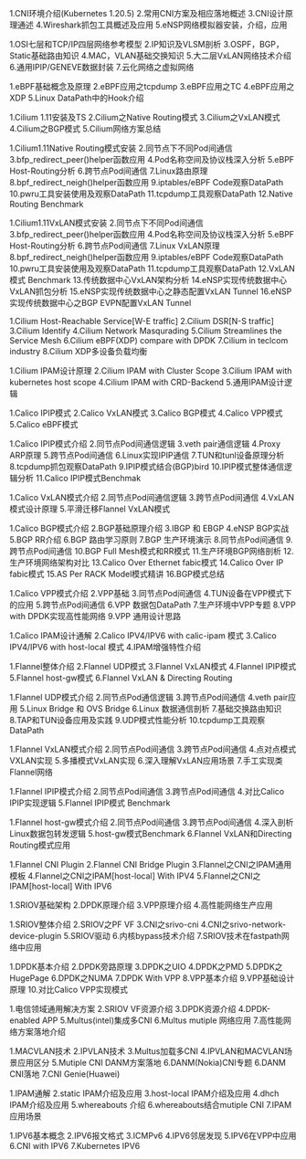 1.CNI环境介绍(Kubernetes 1.20.5)
2.常用CNI方案及相应落地概述
3.CNI设计原理通述
4.Wireshark抓包工具概述及应用
5.eNSP网络模拟器安装，介绍，应用

1.OSI七层和TCP/IP四层网络参考模型
2.IP知识及VLSM剖析
3.OSPF，BGP，Static基础路由知识
4.MAC，VLAN基础交换知识
5.大二层VxLAN网络技术介绍
6.通用IPIP/GENEVE数据封装
7.云化网络之虚拟网络

1.eBPF基础概念及原理
2.eBPF应用之tcpdump
3.eBPF应用之TC
4.eBPF应用之XDP
5.Linux DataPath中的Hook介绍

1.Cilium 1.11安装及TS
2.Cilium之Native Routing模式
3.Cilium之VxLAN模式
4.Cilium之BGP模式
5.Cilium网络方案总结

1.Cilium1.11Native Routing模式安装
2.同节点下不同Pod间通信
3.bfp_redirect_peer()helper函数应用
4.Pod名称空间及协议栈深入分析
5.eBPF Host-Routing分析
6.跨节点Pod间通信
7.Linux路由原理
8.bpf_redirect_neigh()helper函数应用
9.iptables/eBPF Code观察DataPath
10.pwru工具安装使用及观察DataPath
11.tcpdump工具观察DataPath
12.Native Routing Benchmark

1.Cilium1.11VxLAN模式安装
2.同节点下不同Pod间通信
3.bfp_redirect_peer()helper函数应用
4.Pod名称空间及协议栈深入分析
5.eBPF Host-Routing分析
6.跨节点Pod间通信
7.Linux VxLAN原理
8.bpf_redirect_neigh()helper函数应用
9.iptables/eBPF Code观察DataPath
10.pwru工具安装使用及观察DataPath
11.tcpdump工具观察DataPath
12.VxLAN模式 Benchmark
13.传统数据中心VxLAN架构分析
14.eNSP实现传统数据中心VxLAN抓包分析
15.eNSP实现传统数据中心之静态配置VxLAN Tunnel
16.eNSP实现传统数据中心之BGP EVPN配置VxLAN Tunnel

1.Cilium Host-Reachable Service[W-E traffic]
2.Cilium DSR[N-S traffic]
3.Cilium Identify
4.Cilium Network Masqurading
5.Cilium Streamlines the Service Mesh
6.Cilium eBPF(XDP) compare with DPDK
7.Cilium in teclcom industry
8.Cilium XDP多设备负载均衡

1.Cilium IPAM设计原理
2.Cilium IPAM with Cluster Scope
3.Cilium IPAM with kubernetes host scope
4.Cilium IPAM with CRD-Backend
5.通用IPAM设计逻辑

1.Calico IPIP模式
2.Calico VxLAN模式
3.Calico BGP模式
4.Calico VPP模式
5.Calico eBPF模式

1.Calico IPIP模式介绍
2.同节点Pod间通信逻辑
3.veth pair通信逻辑
4.Proxy ARP原理
5.跨节点Pod间通信
6.Linux实现IPIP通信
7.TUN和tunl设备原理分析
8.tcpdump抓包观察DataPath
9.IPIP模式结合(BGP)bird
10.IPIP模式整体通信逻辑分析
11.Calico IPIP模式Benchmak

1.Calico VxLAN模式介绍
2.同节点Pod间通信逻辑
3.跨节点Pod间通信
4.VxLAN模式设计原理
5.平滑迁移Flannel VxLAN模式

1.Calico BGP模式介绍
2.BGP基础原理介绍
3.IBGP 和 EBGP
4.eNSP BGP实战
5.BGP RR介绍
6.BGP 路由学习原则
7.BGP 生产环境演示
8.同节点Pod间通信
9.跨节点Pod间通信
10.BGP Full Mesh模式和RR模式
11.生产环境BGP网络剖析
12.生产环境网络架构对比
13.Calico Over Ethernet fabic模式
14.Calico Over IP fabic模式
15.AS Per RACK Model模式精讲
16.BGP模式总结

1.Calico VPP模式介绍
2.VPP基础
3.同节点Pod间通信
4.TUN设备在VPP模式下的应用
5.跨节点Pod间通信
6.VPP 数据包DataPath
7.生产环境中VPP专题
8.VPP with DPDK实现高性能网络
9.VPP 通用设计思路

1.Calico IPAM设计通解
2.Calico IPV4/IPV6 with calic-ipam 模式
3.Calico IPV4/IPV6 with host-local 模式
4.IPAM增强特性介绍

1.Flannel整体介绍
2.Flannel UDP模式
3.Flannel VxLAN模式
4.Flannel IPIP模式
5.Flannel host-gw模式
6.Flannel VxLAN & Directing Routing

1.Flannel UDP模式介绍
2.同节点Pod通信逻辑
3.跨节点Pod间通信
4.veth pair应用
5.Linux Bridge 和 OVS Bridge
6.Linux 数据通信剖析
7.基础交换路由知识
8.TAP和TUN设备应用及实践
9.UDP模式性能分析
10.tcpdump工具观察DataPath

1.Flannel VxLAN模式介绍
2.同节点Pod间通信
3.跨节点Pod间通信
4.点对点模式VXLAN实现
5.多播模式VxLAN实现
6.深入理解VxLAN应用场景
7.手工实现类Flannel网络

1.Flannel IPIP模式介绍
2.同节点Pod间通信
3.跨节点Pod间通信
4.对比Calico IPIP实现逻辑
5.Flannel IPIP模式 Benchmark

1.Flannel host-gw模式介绍
2.同节点Pod间通信
3.跨节点Pod间通信
4.深入剖析Linux数据包转发逻辑
5.host-gw模式Benchmark
6.Flannel VxLAN和Directing Routing模式应用

1.Flannel CNI Plugin
2.Flannel CNI Bridge Plugin
3.Flannel之CNI之IPAM通用模板
4.Flannel之CNI之IPAM[host-local] With IPV4
5.Flannel之CNI之IPAM[host-local] With IPV6

1.SRIOV基础架构
2.DPDK原理介绍
3.VPP原理介绍
4.高性能网络生产应用

1.SRIOV整体介绍
2.SRIOV之PF VF
3.CNI之srivo-cni
4.CNI之srivo-network-device-plugin
5.SRIOV驱动
6.内核bypass技术介绍
7.SRIOV技术在fastpath网络中应用

1.DPDK基本介绍
2.DPDK旁路原理
3.DPDK之UIO
4.DPDK之PMD
5.DPDK之HugePage
6.DPDK之NUMA
7.DPDK With VPP
8.VPP基本介绍
9.VPP基础设计原理
10.对比Calico VPP实现模式

1.电信领域通用解决方案
2.SRIOV VF资源介绍
3.DPDK资源介绍
4.DPDK-enabled APP
5.Multus(intel)集成多CNI
6.Multus mutiple 网络应用
7.高性能网络方案落地介绍

1.MACVLAN技术
2.IPVLAN技术
3.Multus加载多CNI
4.IPVLAN和MACVLAN场景应用区分
5.Mutiple CNI DANM方案落地
6.DANM(Nokia)CNI专题
6.DANM CNI落地
7.CNI Genie(Huawei)

1.IPAM通解
2.static IPAM介绍及应用
3.host-local IPAM介绍及应用
4.dhch IPAM介绍及应用
5.whereabouts 介绍
6.whereabouts结合mutiple CNI
7.IPAM应用场景

1.IPV6基本概念
2.IPV6报文格式
3.ICMPv6
4.IPV6邻居发现
5.IPV6在VPP中应用
6.CNI with IPV6
7.Kubernetes IPV6